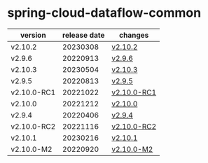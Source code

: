 # spring-cloud-dataflow-common	


|version|release date|changes|
|---|---|---|
|v2.10.2|20230308|[v2.10.2](./v2.10.2-20230308.md)|
|v2.9.6|20220913|[v2.9.6](./v2.9.6-20220913.md)|
|v2.10.3|20230504|[v2.10.3](./v2.10.3-20230504.md)|
|v2.9.5|20220813|[v2.9.5](./v2.9.5-20220813.md)|
|v2.10.0-RC1|20221022|[v2.10.0-RC1](./v2.10.0-RC1-20221022.md)|
|v2.10.0|20221212|[v2.10.0](./v2.10.0-20221212.md)|
|v2.9.4|20220406|[v2.9.4](./v2.9.4-20220406.md)|
|v2.10.0-RC2|20221116|[v2.10.0-RC2](./v2.10.0-RC2-20221116.md)|
|v2.10.1|20230216|[v2.10.1](./v2.10.1-20230216.md)|
|v2.10.0-M2|20220920|[v2.10.0-M2](./v2.10.0-M2-20220920.md)|

